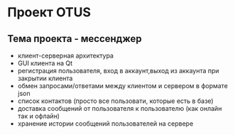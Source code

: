 # Проект OTUS

## Тема проекта - мессенджер

* клиент-серверная архитектура
* GUI клиента на Qt
* регистрация пользователя, вход в аккаунт,выход из аккаунта при закрытии клиента
* обмен запросами/ответами между клиентом и сервером в формате json
* список контактов (просто все пользовати, которые есть в базе)
* доставка сообщений от пользователя к пользователю (как онлайн так и офлайн)
* хранение истории сообщений пользователей на сервере
